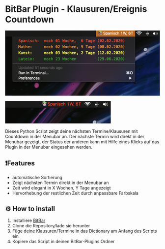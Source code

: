 # BitBar Plugin - Klausuren/Ereignis Countdown
![screenshot bitbar plugin countdown detailview](images/screenshot1.png)

![screenshot bitbar plugin countdown overview](images/screenshot2.png)

Dieses Python Script zeigt deine nächsten Termine/Klausuren mit Countdown in der Menubar an.
Der nächste Termin wird direkt in der Menubar gezeigt, der Status der anderen kann mit Hilfe eines Klicks auf das Plugin in der Menubar eingesehen werden.

## ❗️Features
- automatische Sortierung
- Zeigt nächsten Termin direkt in der Menubar an
- Zeit wird elegant in X Wochen, Y Tage angezeigt
- Hervorhebung der restlichen Zeit durch anpassbare Farbskala

## ⚙️ How to install
1. Installiere [BitBar](https://github.com/matryer/bitbar)
2. Clone die Repository/lade sie herunter
3. Füge deine Klausuren/Termine in das Dictionary am Anfang des Scripts ein
4. Kopiere das Script in deinen BitBar-Plugins Ordner
